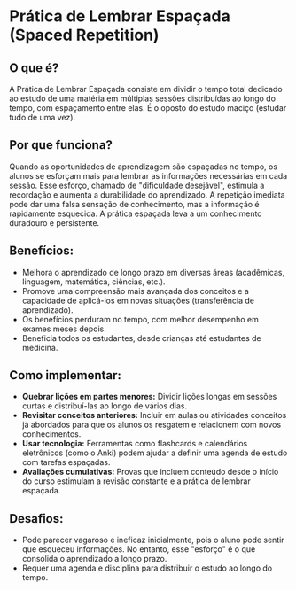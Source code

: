 # Prática de Lembrar Espaçada (Spaced Repetition)

## O que é?
A Prática de Lembrar Espaçada consiste em dividir o tempo total dedicado ao estudo de uma matéria em múltiplas sessões distribuídas ao longo do tempo, com espaçamento entre elas. É o oposto do estudo maciço (estudar tudo de uma vez).

## Por que funciona?
Quando as oportunidades de aprendizagem são espaçadas no tempo, os alunos se esforçam mais para lembrar as informações necessárias em cada sessão. Esse esforço, chamado de "dificuldade desejável", estimula a recordação e aumenta a durabilidade do aprendizado. A repetição imediata pode dar uma falsa sensação de conhecimento, mas a informação é rapidamente esquecida. A prática espaçada leva a um conhecimento duradouro e persistente.

## Benefícios:
- Melhora o aprendizado de longo prazo em diversas áreas (acadêmicas, linguagem, matemática, ciências, etc.).
- Promove uma compreensão mais avançada dos conceitos e a capacidade de aplicá-los em novas situações (transferência de aprendizado).
- Os benefícios perduram no tempo, com melhor desempenho em exames meses depois.
- Beneficia todos os estudantes, desde crianças até estudantes de medicina.

## Como implementar:
- **Quebrar lições em partes menores:** Dividir lições longas em sessões curtas e distribuí-las ao longo de vários dias.
- **Revisitar conceitos anteriores:** Incluir em aulas ou atividades conceitos já abordados para que os alunos os resgatem e relacionem com novos conhecimentos.
- **Usar tecnologia:** Ferramentas como flashcards e calendários eletrônicos (como o Anki) podem ajudar a definir uma agenda de estudo com tarefas espaçadas.
- **Avaliações cumulativas:** Provas que incluem conteúdo desde o início do curso estimulam a revisão constante e a prática de lembrar espaçada.

## Desafios:
- Pode parecer vagaroso e ineficaz inicialmente, pois o aluno pode sentir que esqueceu informações. No entanto, esse "esforço" é o que consolida o aprendizado a longo prazo.
- Requer uma agenda e disciplina para distribuir o estudo ao longo do tempo.

